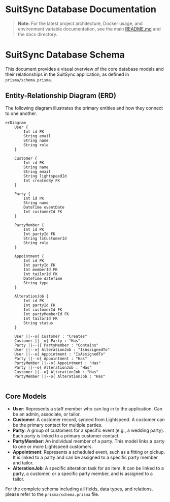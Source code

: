 # SuitSync Database Documentation

> **Note:** For the latest project architecture, Docker usage, and environment variable documentation, see the main [README.md](./README.md) and the docs directory.

# SuitSync Database Schema

This document provides a visual overview of the core database models and their relationships in the SuitSync application, as defined in `prisma/schema.prisma`.

## Entity-Relationship Diagram (ERD)

The following diagram illustrates the primary entities and how they connect to one another.

```mermaid
erDiagram
    User {
        Int id PK
        String email
        String name
        String role
    }

    Customer {
        Int id PK
        String name
        String email
        String lightspeedId
        Int createdBy FK
    }

    Party {
        Int id PK
        String name
        DateTime eventDate
        Int customerId FK
    }

    PartyMember {
        Int id PK
        Int partyId FK
        String lsCustomerId
        String role
    }

    Appointment {
        Int id PK
        Int partyId FK
        Int memberId FK
        Int tailorId FK
        DateTime dateTime
        String type
    }

    AlterationJob {
        Int id PK
        Int partyId FK
        Int customerId FK
        Int partyMemberId FK
        Int tailorId FK
        String status
    }

    User ||--o{ Customer : "Creates"
    Customer ||--o{ Party : "Has"
    Party ||--|{ PartyMember : "Contains"
    User ||--o{ AlterationJob : "IsAssignedTo"
    User ||--o{ Appointment : "IsAssignedTo"
    Party ||--o{ Appointment : "Has"
    PartyMember ||--o{ Appointment : "Has"
    Party ||--o{ AlterationJob : "Has"
    Customer ||--o{ AlterationJob : "Has"
    PartyMember ||--o{ AlterationJob : "Has"
    
```

## Core Models

- **User**: Represents a staff member who can log in to the application. Can be an admin, associate, or tailor.
- **Customer**: A customer record, synced from Lightspeed. A customer can be the primary contact for multiple parties.
- **Party**: A group of customers for a specific event (e.g., a wedding party). Each party is linked to a primary customer contact.
- **PartyMember**: An individual member of a party. This model links a party to one or more Lightspeed customers.
- **Appointment**: Represents a scheduled event, such as a fitting or pickup. It is linked to a party and can be assigned to a specific party member and tailor.
- **AlterationJob**: A specific alteration task for an item. It can be linked to a party, a customer, or a specific party member, and is assigned to a tailor.

For the complete schema including all fields, data types, and relations, please refer to the `prisma/schema.prisma` file. 
